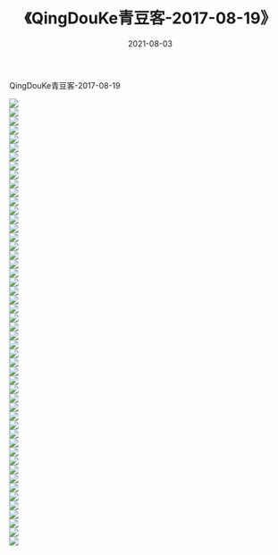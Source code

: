 ﻿---
layout: post
title:  《QingDouKe青豆客-2017-08-19》
date:   2021-08-03
img: http://img.660000.xyz/Sharelink/网络美图/2021/QingDouKe青豆客-2017-08-19/000.jpg
categories: [美女, 清纯, 唯美]
---

QingDouKe青豆客-2017-08-19

  ![](http://img.660000.xyz/Sharelink/网络美图/2021/QingDouKe青豆客-2017-08-19/001.jpg) <br> ![](http://img.660000.xyz/Sharelink/网络美图/2021/QingDouKe青豆客-2017-08-19/002.jpg) <br> ![](http://img.660000.xyz/Sharelink/网络美图/2021/QingDouKe青豆客-2017-08-19/003.jpg) <br> ![](http://img.660000.xyz/Sharelink/网络美图/2021/QingDouKe青豆客-2017-08-19/004.jpg) <br> ![](http://img.660000.xyz/Sharelink/网络美图/2021/QingDouKe青豆客-2017-08-19/005.jpg) <br> ![](http://img.660000.xyz/Sharelink/网络美图/2021/QingDouKe青豆客-2017-08-19/006.jpg) <br> ![](http://img.660000.xyz/Sharelink/网络美图/2021/QingDouKe青豆客-2017-08-19/007.jpg) <br> ![](http://img.660000.xyz/Sharelink/网络美图/2021/QingDouKe青豆客-2017-08-19/008.jpg) <br> ![](http://img.660000.xyz/Sharelink/网络美图/2021/QingDouKe青豆客-2017-08-19/009.jpg) <br> ![](http://img.660000.xyz/Sharelink/网络美图/2021/QingDouKe青豆客-2017-08-19/010.jpg) <br> ![](http://img.660000.xyz/Sharelink/网络美图/2021/QingDouKe青豆客-2017-08-19/011.jpg) <br> ![](http://img.660000.xyz/Sharelink/网络美图/2021/QingDouKe青豆客-2017-08-19/012.jpg) <br> ![](http://img.660000.xyz/Sharelink/网络美图/2021/QingDouKe青豆客-2017-08-19/013.jpg) <br> ![](http://img.660000.xyz/Sharelink/网络美图/2021/QingDouKe青豆客-2017-08-19/014.jpg) <br> ![](http://img.660000.xyz/Sharelink/网络美图/2021/QingDouKe青豆客-2017-08-19/015.jpg) <br> ![](http://img.660000.xyz/Sharelink/网络美图/2021/QingDouKe青豆客-2017-08-19/016.jpg) <br> ![](http://img.660000.xyz/Sharelink/网络美图/2021/QingDouKe青豆客-2017-08-19/017.jpg) <br> ![](http://img.660000.xyz/Sharelink/网络美图/2021/QingDouKe青豆客-2017-08-19/018.jpg) <br> ![](http://img.660000.xyz/Sharelink/网络美图/2021/QingDouKe青豆客-2017-08-19/019.jpg) <br> ![](http://img.660000.xyz/Sharelink/网络美图/2021/QingDouKe青豆客-2017-08-19/020.jpg) <br> ![](http://img.660000.xyz/Sharelink/网络美图/2021/QingDouKe青豆客-2017-08-19/021.jpg) <br> ![](http://img.660000.xyz/Sharelink/网络美图/2021/QingDouKe青豆客-2017-08-19/022.jpg) <br> ![](http://img.660000.xyz/Sharelink/网络美图/2021/QingDouKe青豆客-2017-08-19/023.jpg) <br> ![](http://img.660000.xyz/Sharelink/网络美图/2021/QingDouKe青豆客-2017-08-19/024.jpg) <br> ![](http://img.660000.xyz/Sharelink/网络美图/2021/QingDouKe青豆客-2017-08-19/025.jpg) <br> ![](http://img.660000.xyz/Sharelink/网络美图/2021/QingDouKe青豆客-2017-08-19/026.jpg) <br> ![](http://img.660000.xyz/Sharelink/网络美图/2021/QingDouKe青豆客-2017-08-19/027.jpg) <br> ![](http://img.660000.xyz/Sharelink/网络美图/2021/QingDouKe青豆客-2017-08-19/028.jpg) <br> ![](http://img.660000.xyz/Sharelink/网络美图/2021/QingDouKe青豆客-2017-08-19/029.jpg) <br> ![](http://img.660000.xyz/Sharelink/网络美图/2021/QingDouKe青豆客-2017-08-19/030.jpg) <br> ![](http://img.660000.xyz/Sharelink/网络美图/2021/QingDouKe青豆客-2017-08-19/031.jpg) <br> ![](http://img.660000.xyz/Sharelink/网络美图/2021/QingDouKe青豆客-2017-08-19/032.jpg) <br> ![](http://img.660000.xyz/Sharelink/网络美图/2021/QingDouKe青豆客-2017-08-19/033.jpg) <br> ![](http://img.660000.xyz/Sharelink/网络美图/2021/QingDouKe青豆客-2017-08-19/034.jpg) <br> ![](http://img.660000.xyz/Sharelink/网络美图/2021/QingDouKe青豆客-2017-08-19/035.jpg) <br> ![](http://img.660000.xyz/Sharelink/网络美图/2021/QingDouKe青豆客-2017-08-19/036.jpg) <br> ![](http://img.660000.xyz/Sharelink/网络美图/2021/QingDouKe青豆客-2017-08-19/037.jpg) <br> ![](http://img.660000.xyz/Sharelink/网络美图/2021/QingDouKe青豆客-2017-08-19/038.jpg) <br> ![](http://img.660000.xyz/Sharelink/网络美图/2021/QingDouKe青豆客-2017-08-19/039.jpg) <br> ![](http://img.660000.xyz/Sharelink/网络美图/2021/QingDouKe青豆客-2017-08-19/040.jpg) <br> ![](http://img.660000.xyz/Sharelink/网络美图/2021/QingDouKe青豆客-2017-08-19/041.jpg) <br> ![](http://img.660000.xyz/Sharelink/网络美图/2021/QingDouKe青豆客-2017-08-19/042.jpg) <br> ![](http://img.660000.xyz/Sharelink/网络美图/2021/QingDouKe青豆客-2017-08-19/043.jpg) <br> ![](http://img.660000.xyz/Sharelink/网络美图/2021/QingDouKe青豆客-2017-08-19/044.jpg) <br> ![](http://img.660000.xyz/Sharelink/网络美图/2021/QingDouKe青豆客-2017-08-19/045.jpg) <br> ![](http://img.660000.xyz/Sharelink/网络美图/2021/QingDouKe青豆客-2017-08-19/046.jpg) <br> ![](http://img.660000.xyz/Sharelink/网络美图/2021/QingDouKe青豆客-2017-08-19/047.jpg) <br> ![](http://img.660000.xyz/Sharelink/网络美图/2021/QingDouKe青豆客-2017-08-19/048.jpg) <br> ![](http://img.660000.xyz/Sharelink/网络美图/2021/QingDouKe青豆客-2017-08-19/049.jpg) <br> ![](http://img.660000.xyz/Sharelink/网络美图/2021/QingDouKe青豆客-2017-08-19/050.jpg) <br>